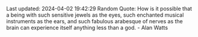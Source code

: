 Last updated: 2024-04-02 19:42:29
Random Quote: How is it possible that a being with such sensitive jewels as the eyes, such enchanted musical instruments as the ears, and such fabulous arabesque of nerves as the brain can experience itself anything less than a god. - Alan Watts